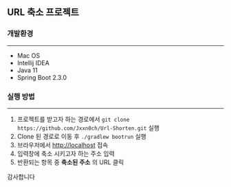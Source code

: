 ## URL 축소 프로젝트



### 개발환경

-----

- Mac OS
- Intellij IDEA
- Java 11
- Spring Boot 2.3.0

### 실행 방법

-----

1. 프로젝트를 받고자 하는 경로에서 `git clone https://github.com/Jxxn0ch/Url-Shorten.git` 실행
2. Clone 된 경로로 이동 후 `./gradlew bootrun` 실행
3. 브라우저에서 <http://localhost> 접속
4. 입력창에 축소 시키고자 하는 주소 입력
5. 반환되는 항목 중 **축소된 주소** 의 URL 클릭

감사합니다



